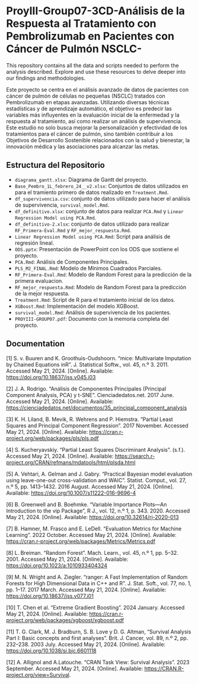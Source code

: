 # ProyIII-Group07-3CD-Análisis de la Respuesta al Tratamiento con Pembrolizumab en Pacientes con Cáncer de Pulmón NSCLC-

This repository contains all the data and scripts needed to perform the analysis described. Explore and use these resources to delve deeper into our findings and methodologies.

Este proyecto se centra en el análisis avanzado de datos de pacientes con cáncer de pulmón de células no pequeñas (NSCLC) tratados con Pembrolizumab en etapas avanzadas. Utilizando diversas técnicas estadísticas y de aprendizaje automático, el objetivo es predecir las variables más influyentes en la evaluación inicial de la enfermedad y la respuesta al tratamiento, así como realizar un análisis de supervivencia. Este estudio no solo busca mejorar la personalización y efectividad de los tratamientos para el cáncer de pulmón, sino también contribuir a los Objetivos de Desarrollo Sostenible relacionados con la salud y bienestar, la innovación médica y las asociaciones para alcanzar las metas.

## Estructura del Repositorio

- `diagrama_gantt.xlsx`: Diagrama de Gantt del proyecto.
- `Base_Pembro_1L_febrero_24__v2.xlsx`: Conjuntos de datos utilizados en para el tramiento primero de datos realizado en `Treatment.Rmd`.
- `df_supervivencia.csv`: conjunto de datos utilizado para hacer el análisis de supervivencia, `survival_model.Rmd`. 
- `df_definitivo.xlsx`: conjunto de datos para realizar `PCA.Rmd` y `Linear Regression Model using PCA.Rmd`. 
- `df_definitivo-2.xlsx`: conjunto de datos utilizado para realizar `RF_Primera-Eval.Rmd` y `RF_mejor_respuesta.Rmd`. 
- `Linear Regression Model using PCA.Rmd`: Script para análisis de regresión lineal.
- `ODS.pptx`: Presentación de PowerPoint con los ODS que sostiene el proyecto.
- `PCA.Rmd`: Análisis de Componentes Principales.
- `PLS_M2_FINAL.Rmd`: Modelo de Mínimos Cuadrados Parciales.
- `RF_Primera-Eval.Rmd`: Modelo de Random Forest para la predicción de la primera evaluacion.
- `RF_mejor_respuesta.Rmd`: Modelo de Random Forest para la predicción de la mejor respuesta.
- `Treatment.Rmd`: Script de R para el tratamiento inicial de los datos.
- `XGBoost.Rmd`: Implementación del modelo XGBoost.
- `survival_model.Rmd`: Análisis de supervivencia de los pacientes.
- `PROYIII-GROUP07.pdf`: Documento con la memoria completa del proyecto.

## Documentation
 [1] S. v. Buuren and K. Groothuis-Oudshoorn. “mice: Multivariate Imputation by Chained
 Equations inR”. J. Statistical Softw., vol. 45, n.º 3. 2011. Accessed May 21, 2024. [Online].
 Available: https://doi.org/10.18637/jss.v045.i03
 
 [2] J. A. Rodrigo. “Análisis de Componentes Principales (Principal Component Analysis,
 PCA) y t-SNE”. Cienciadedatos.net. 2017 June. Accessed May 21, 2024. [Online]. Available:
 https://cienciadedatos.net/documentos/35_principal_component_analysis 

[3] K. H. Liland, B. Mevik, R. Wehrens and P. Hiemstra. “Partial Least Squares and
 Principal Component Regression”. 2017 November. Accessed May 21, 2024. [Online]. Available: https://cran.r-project.org/web/packages/pls/pls.pdf

 [4] S. Kucheryavskiy. “Partial Least Squares Discriminant Analysis”. (s.f.). Accessed May 21, 2024. [Online]. Available: https://search.r-project.org/CRAN/refmans/mdatools/html/plsda.html

[5] A. Vehtari, A. Gelman and J. Gabry. “Practical Bayesian model evaluation using leave-one-out cross-validation and WAIC”. Statist. Comput., vol. 27, n.º 5, pp. 1413–1432. 2016 August. Accessed May 21, 2024. [Online]. Available: https://doi.org/10.1007/s11222-016-9696-4

[6] B. Greenwell and B. Boehmke. “Variable Importance Plots—An Introduction to the vip Package”, R J., vol. 12, n.º 1, p. 343. 2020. Accessed May 21, 2024. [Online]. Available: https://doi.org/10.32614/rj-2020-013

[7] B. Hamner, M. Frasco and E. LeDell. “Evaluation Metrics for Machine Learning”. 2022 October. Accessed May 21, 2024. [Online]. Available: https://cran.r-project.org/web/packages/Metrics/Metrics.pdf

[8] L. Breiman. “Random Forest”. Mach. Learn., vol. 45, n.º 1, pp. 5–32. 2001. Accessed May 21, 2024. [Online]. Available: https://doi.org/10.1023/a:1010933404324

[9] M. N. Wright and A. Ziegler. “ranger: A Fast Implementation of Random Forests for High Dimensional Data in C++ and R”.  J. Stat. Soft., vol. 77, no. 1, pp. 1–17. 2017 March. Accessed May 21, 2024. [Online]. Available: https://doi.org/10.18637/jss.v077.i01

[10] T. Chen et al. “Extreme Gradient Boosting”. 2024 January. Accessed May 21, 2024. [Online]. Available: https://cran.r-project.org/web/packages/xgboost/xgboost.pdf

[11] T. G. Clark, M. J. Bradburn, S. B. Love y D. G. Altman, “Survival Analysis Part I: Basic concepts and first analyses”. Brit. J. Cancer, vol. 89, n.º 2, pp. 232–238. 2003 July. Accessed May 21, 2024. [Online]. Available: https://doi.org/10.1038/sj.bjc.6601118

[12] A. Allignol and A.Latouche. “CRAN Task View: Survival Analysis”. 2023 September. Accessed May 21, 2024. [Online]. Available: https://CRAN.R-project.org/view=Survival.


